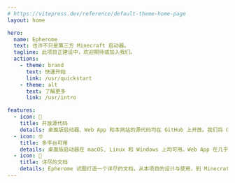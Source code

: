 ```yaml
---
# https://vitepress.dev/reference/default-theme-home-page
layout: home

hero:
  name: Epherome
  text: 也许不只是第三方 Minecraft 启动器。
  tagline: 此项目正建设中，欢迎期待或加入我们。
  actions:
    - theme: brand
      text: 快速开始
      link: /usr/quickstart
    - theme: alt
      text: 了解更多
      link: /usr/intro

features:
  - icon: 🤗
    title: 开放源代码
    details: 桌面版启动器、Web App 和本网站的源代码均在 GitHub 上开放。我们将 GitHub 作为持续集成（CI）平台以及软件的发布和讨论平台。
  - icon: 🤓
    title: 多平台可用
    details: 桌面版启动器在 macOS, Linux 和 Windows 上均可用。Web App 在几乎所有可以运行浏览器的设备上都可用。
  - icon: 🤔
    title: 详尽的文档
    details: Epherome 试图打造一个详尽的文档，从本项目的设计与使用，到 Minecraft 的游戏经验，均在我们的计划之中。
---
```

